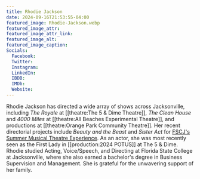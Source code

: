 ```yaml
---
title: Rhodie Jackson
date: 2024-09-16T21:53:55-04:00
featured_image: Rhodie-Jackson.webp
featured_image_attr: 
featured_image_attr_link: 
featured_image_alt: 
featured_image_caption: 
Socials:
  Facebook: 
  Twitter: 
  Instagram: 
  LinkedIn: 
  IBDB: 
  IMDb:
  Website: 
---
```

Rhodie Jackson has directed a wide array of shows across Jacksonville, including *The Royale* at [[theatre:The 5 & Dime Theatre]], *The Clean House* and *4000 Miles* at [[theatre:All Beaches Experimental Theatre]], and productions at [[theatre:Orange Park Community Theatre]]. Her recent directorial projects include *Beauty and the Beast* and *Sister Act* for [FSCJ's Summer Musical Theatre Experience](https://www.fscjartistseries.org/education/summer-musical-theater-experience). As an actor, she was most recently seen as the First Lady in [[production:2024 POTUS]] at The 5 & Dime. Rhodie studied Acting, Voice/Speech, and Directing at Florida State College at Jacksonville, where she also earned a bachelor's degree in Business Supervision and Management. She is grateful for the unwavering support of her family.